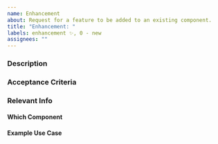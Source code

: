 ```yaml
---
name: Enhancement
about: Request for a feature to be added to an existing component.
title: "Enhancement: "
labels: enhancement ✨, 0 - new
assignees: ""
---
```


### Description

### Acceptance Criteria <!--(a.k.a. Requirements, Desired new behavior)-->

### Relevant Info <!--(e.g. Dependencies, Blockers, Helpful Details)-->

#### Which Component

#### Example Use Case
